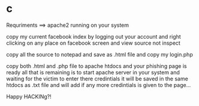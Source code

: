 # c

Requriments ==> <pull><apache2><xmapp>apache2 running on your system
  
  copy my current facebook index by logging out your account and right clicking on any place on facebook screen and view source not inspect
  
  copy all the source to notepad and save as .html file and copy my login.php 
  
  copy both .html and .php file to apache htdocs and your phishing page is ready all that is remaining is to start apache server in your system and waiting for the victim to enter there credintials it will be saved in the same htdocs as .txt file and will add if any more credintials is given to the page...
  
  Happy HACKINg?!
